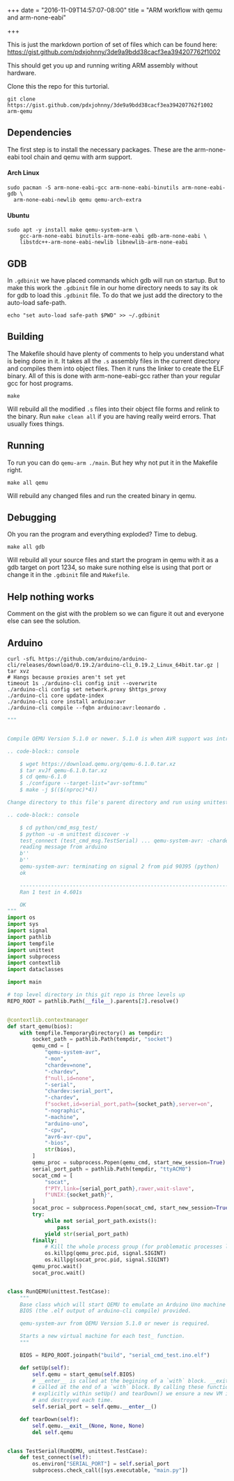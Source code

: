 +++
date = "2016-11-09T14:57:07-08:00"
title = "ARM workflow with qemu and arm-none-eabi"

+++

This is just the markdown portion of set of files which can be found here:
https://gist.github.com/pdxjohnny/3de9a9bdd38cacf3ea394207762f1002

This should get you up and running writing ARM assembly without hardware.

Clone this the repo for this turtorial.

```
git clone https://gist.github.com/pdxjohnny/3de9a9bdd38cacf3ea394207762f1002 arm-qemu
```

## Dependencies

The first step is to install the necessary packages. These are the
arm-none-eabi tool chain and qemu with arm support.

#### Arch Linux

```
sudo pacman -S arm-none-eabi-gcc arm-none-eabi-binutils arm-none-eabi-gdb \
  arm-none-eabi-newlib qemu qemu-arch-extra
```

#### Ubuntu

```
sudo apt -y install make qemu-system-arm \
    gcc-arm-none-eabi binutils-arm-none-eabi gdb-arm-none-eabi \
    libstdc++-arm-none-eabi-newlib libnewlib-arm-none-eabi
```

## GDB

In `.gdbinit` we have placed commands which gdb will run on startup. But to
make this work the `.gdbinit` file in our home directory needs to say its ok
for gdb to load this `.gdbinit` file. To do that we just add the directory to
the auto-load safe-path.

```
echo "set auto-load safe-path $PWD" >> ~/.gdbinit
```

## Building

The Makefile should have plenty of comments to help you understand what is
being done in it. It takes all the `.s` assembly files in the current directory
and compiles them into object files. Then it runs the linker to create the ELF
binary. All of this is done with arm-none-eabi-gcc rather than your regular
gcc for host programs.

```
make
```

Will rebuild all the modified `.s` files into their object file forms and
relink to the binary. Run `make clean all` if you are having really weird
errors. That usually fixes things.

## Running

To run you can do `qemu-arm ./main`. But hey why not put it in the Makefile
right.

```
make all qemu
```

Will rebuild any changed files and run the created binary in qemu.

## Debugging

Oh you ran the program and everything exploded? Time to debug.

```
make all gdb
```

Will rebuild all your source files and start the program in qemu with it as a
gdb target on port 1234, so make sure nothing else is using that port or change
it in the `.gdbinit` file and `Makefile`.

## Help nothing works

Comment on the gist with the problem so we can figure it out and everyone else
can see the solution.

## Arduino

```console
curl -sfL https://github.com/arduino/arduino-cli/releases/download/0.19.2/arduino-cli_0.19.2_Linux_64bit.tar.gz | tar xvz
# Hangs because proxies aren't set yet
timeout 1s ./arduino-cli config init --overwrite
./arduino-cli config set network.proxy $https_proxy
./arduino-cli core update-index
./arduino-cli core install arduino:avr
./arduino-cli compile --fqbn arduino:avr:leonardo .
```

```python
"""


Compile QEMU Version 5.1.0 or newer. 5.1.0 is when AVR support was introduced.

.. code-block:: console

    $ wget https://download.qemu.org/qemu-6.1.0.tar.xz
    $ tar xvJf qemu-6.1.0.tar.xz
    $ cd qemu-6.1.0
    $ ./configure --target-list="avr-softmmu"
    $ make -j $(($(nproc)*4))

Change directory to this file's parent directory and run using unittest

.. code-block:: console

    $ cd python/cmd_msg_test/
    $ python -u -m unittest discover -v
    test_connect (test_cmd_msg.TestSerial) ... qemu-system-avr: -chardev socket,id=serial_port,path=/tmp/tmpuuq3oqvj/socket,server=on: info: QEMU waiting for connection on: disconnected:unix:/tmp/tmpuuq3oqvj/socket,server=on
    reading message from arduino
    b''
    b''
    qemu-system-avr: terminating on signal 2 from pid 90395 (python)
    ok

    ----------------------------------------------------------------------
    Ran 1 test in 4.601s

    OK
"""
import os
import sys
import signal
import pathlib
import tempfile
import unittest
import subprocess
import contextlib
import dataclasses

import main

# top level directory in this git repo is three levels up
REPO_ROOT = pathlib.Path(__file__).parents[2].resolve()


@contextlib.contextmanager
def start_qemu(bios):
    with tempfile.TemporaryDirectory() as tempdir:
        socket_path = pathlib.Path(tempdir, "socket")
        qemu_cmd = [
            "qemu-system-avr",
            "-mon",
            "chardev=none",
            "-chardev",
            f"null,id=none",
            "-serial",
            "chardev:serial_port",
            "-chardev",
            f"socket,id=serial_port,path={socket_path},server=on",
            "-nographic",
            "-machine",
            "arduino-uno",
            "-cpu",
            "avr6-avr-cpu",
            "-bios",
            str(bios),
        ]
        qemu_proc = subprocess.Popen(qemu_cmd, start_new_session=True)
        serial_port_path = pathlib.Path(tempdir, "ttyACM0")
        socat_cmd = [
            "socat",
            f"PTY,link={serial_port_path},rawer,wait-slave",
            f"UNIX:{socket_path}",
        ]
        socat_proc = subprocess.Popen(socat_cmd, start_new_session=True)
        try:
            while not serial_port_path.exists():
                pass
            yield str(serial_port_path)
        finally:
            # Kill the whole process group (for problematic processes like qemu)
            os.killpg(qemu_proc.pid, signal.SIGINT)
            os.killpg(socat_proc.pid, signal.SIGINT)
        qemu_proc.wait()
        socat_proc.wait()


class RunQEMU(unittest.TestCase):
    """
    Base class which will start QEMU to emulate an Arduino Uno machine using the
    BIOS (the .elf output of arduino-cli compile) provided.

    qemu-system-avr from QEMU Version 5.1.0 or newer is required.

    Starts a new virtual machine for each test_ function.
    """

    BIOS = REPO_ROOT.joinpath("build", "serial_cmd_test.ino.elf")

    def setUp(self):
        self.qemu = start_qemu(self.BIOS)
        # __enter__ is called at the begining of a `with` block. __exit__ is
        # called at the end of a `with` block. By calling these functions
        # explicitly within setUp() and tearDown() we ensure a new VM is created
        # and destroyed each time.
        self.serial_port = self.qemu.__enter__()

    def tearDown(self):
        self.qemu.__exit__(None, None, None)
        del self.qemu


class TestSerial(RunQEMU, unittest.TestCase):
    def test_connect(self):
        os.environ["SERIAL_PORT"] = self.serial_port
        subprocess.check_call([sys.executable, "main.py"])
